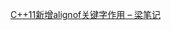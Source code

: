 [C++11新增alignof关键字作用 – 梁笔记](https://zouzhongliang.com/index.php/2019/07/06/c11xinzengalignofguanjianzizuoyong/)
